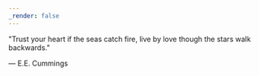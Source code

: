 ```yaml
---
_render: false
---
```


"Trust your heart if the seas catch fire, live by love though the stars walk backwards."

— E.E. Cummings